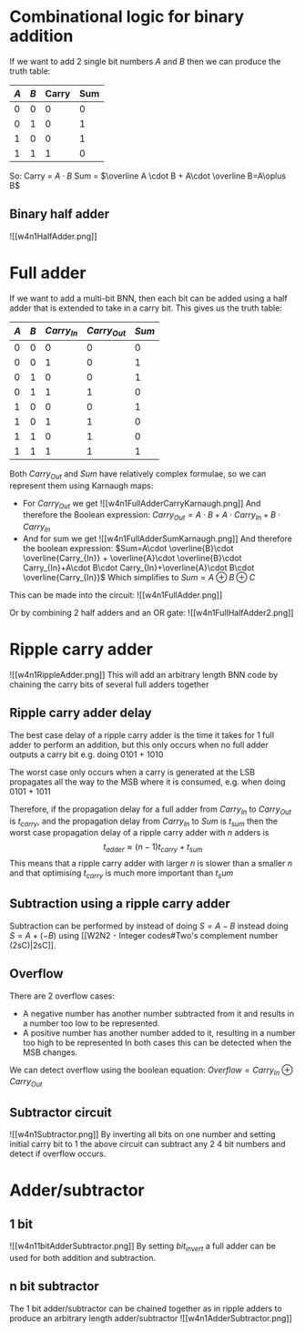 # Combinational logic for binary addition
If we want to add 2 single bit numbers $A$ and $B$ then we can produce the truth table:

| $A$ | $B$ | Carry | Sum |
| --- | --- | ----- | --- |
| 0   | 0   | 0     | 0   |
| 0   | 1   | 0     | 1   |
| 1   | 0   | 0     | 1   |
| 1   | 1   | 1     | 0   |

So:
Carry = $A\cdot B$
Sum = $\overline A \cdot B + A\cdot \overline B=A\oplus B$

## Binary half adder
![[w4n1HalfAdder.png]]

# Full adder
If we want to add a multi-bit BNN, then each bit can be added using a half adder that is extended to take in a carry bit. This gives us the truth table:

| $A$ | $B$ | $Carry_{In}$ | $Carry_{Out}$ | $Sum$ |
| --- | --- | ------------ | ------------- | ----- |
| 0   | 0   | 0            | 0             | 0     |
| 0   | 0   | 1            | 0             | 1     |
| 0   | 1   | 0            | 0             | 1     |
| 0   | 1   | 1            | 1             | 0     |
| 1   | 0   | 0            | 0             | 1     |
| 1   | 0   | 1            | 1             | 0     |
| 1   | 1   | 0            | 1             | 0     |
| 1   | 1   | 1            | 1             | 1      |

Both $Carry_{Out}$ and $Sum$ have relatively complex formulae, so we can represent them using Karnaugh maps:
- For $Carry_{Out}$ we get
  ![[w4n1FullAdderCarryKarnaugh.png]]
  And therefore the Boolean expression: 
  $Carry_{Out}=A\cdot B+A\cdot Carry_{In}+B\cdot Carry_{In}$
- And for sum we get
  ![[w4n1FullAdderSumKarnaugh.png]]
  And therefore the boolean expression:
  $Sum=A\cdot \overline{B}\cdot \overline{Carry_{In}} + \overline{A}\cdot \overline{B}\cdot Carry_{In}+A\cdot B\cdot Carry_{In}+\overline{A}\cdot B\cdot \overline{Carry_{In}}$
  Which simplifies to
  $Sum=A\oplus B\oplus C$

This can be made into the circuit:
![[w4n1FullAdder.png]]

Or by combining 2 half adders and an OR gate:
![[w4n1FullHalfAdder2.png]]

# Ripple carry adder
![[w4n1RippleAdder.png]]
This will add an arbitrary length BNN code by chaining the carry bits of several full adders together

## Ripple carry adder delay
The best case delay of a ripple carry adder is the time it takes for 1 full adder to perform an addition, but this only occurs when no full adder outputs a carry bit e.g. doing 0101 + 1010

The worst case only occurs when a carry is generated at the LSB propagates all the way to the MSB where it is consumed, e.g. when doing 0101 + 1011

Therefore, if the propagation delay for a full adder from $Carry_{In}$ to $Carry_{Out}$ is $t_{carry}$, and the propagation delay from $Carry_{In}$ to $Sum$ is $t_{sum}$ then the worst case propagation delay of a ripple carry adder with $n$ adders is 
$$t_{adder}\approx (n-1)t_{carry}+t_{sum}$$
This means that a ripple carry adder with larger $n$ is slower than a smaller $n$ and that optimising $t_{carry}$ is much more important than $t_sum$

## Subtraction using a ripple carry adder
Subtraction can be performed by instead of doing $S=A-B$ instead doing $S=A+(-B)$ using [[W2N2 - Integer codes#Two's complement number (2sC)|2sC]]. 

## Overflow
There are 2 overflow cases:
- A negative number has another number subtracted from it and results in a number too low to be represented.
- A positive number has another number added to it, resulting in a number too high to be represented
In both cases this can be detected when the MSB changes.

We can detect overflow using the boolean equation:
$Overflow = Carry_{In}\oplus Carry_{Out}$

## Subtractor circuit
![[w4n1Subtractor.png]]
By inverting all bits on one number and setting initial carry bit to 1 the above circuit can subtract any 2 4 bit numbers and detect if overflow occurs.

# Adder/subtractor
##  1 bit
![[w4n11bitAdderSubtractor.png]]
By setting $bit_{invert}$ a full adder can be used for both addition and subtraction.

## n bit subtractor
The 1 bit adder/subtractor can be chained together as in ripple adders to produce an arbitrary length adder/subtractor
![[w4n1AdderSubtractor.png]]